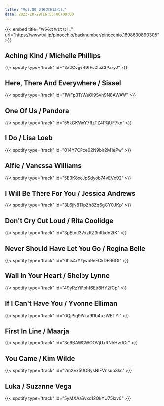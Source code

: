 ```yaml
---
title: "Vol.80 お米のおはなし"
date: 2023-10-29T16:55:00+09:00
---
```


{{< embed title="お米のおはなし" url="https://www.tvi.jp/pinocchio/backnumber/pinocchio_1698630890305" >}}

## Aching Kind / Michelle Phillips
{{< spotify type="track" id="3x2Cvg649fFsZIaZ3PzryJ" >}}

## Here, There And Everywhere / Sissel
{{< spotify type="track" id="1WFp3TsWaOl9Svh9N8AWAW" >}}

## One Of Us / Pandora
{{< spotify type="track" id="55kGKWnY7fIzTZ4PQUF7kn" >}}

## I Do / Lisa Loeb
{{< spotify type="track" id="014Y7CPce02N9bir2M1ePw" >}}

## Alfie / Vanessa Williams
{{< spotify type="track" id="5E3K8xoJpSdyob74vEVx92" >}}

## I Will Be There For You / Jessica Andrews
{{< spotify type="track" id="3L6jN813pZh8Zq6gCY0JKp" >}}

## Don't Cry Out Loud / Rita Coolidge
{{< spotify type="track" id="3pEtntl3VxzKZ3nKkdn2tK" >}}

## Never Should Have Let You Go / Regina Belle
{{< spotify type="track" id="0his4rYYjwu9eFCkDFR6GI" >}}

## Wall In Your Heart / Shelby Lynne
{{< spotify type="track" id="49yRzYiPphf6Ejr8HY2fCp" >}}

## If I Can't Have You / Yvonne Elliman
{{< spotify type="track" id="0QjPiq9Wka9I1b4uzWETYI" >}}

## First In Line / Maarja
{{< spotify type="track" id="3e6BAWGWOOVjUxRNhHwTGr" >}}

## You Came / Kim Wilde
{{< spotify type="track" id="2mXvx5UORysNIFVnsuo3kc" >}}

## Luka / Suzanne Vega
{{< spotify type="track" id="5yMXAaSvxo12QkYU75Ixv0" >}}
